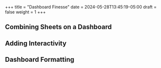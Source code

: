 +++
title = "Dashboard Finesse"
date = 2024-05-28T13:45:19-05:00
draft = false
weight = 1
+++

## Combining Sheets on a Dashboard

## Adding Interactivity

## Dashboard Formatting
